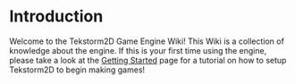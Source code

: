 # Introduction #

Welcome to the Tekstorm2D Game Engine Wiki! This Wiki is a collection of knowledge about the engine. If this is your first time using the engine, please take a look at the [Getting Started](http://code.google.com/p/tekstorm2d/wiki/Getting_started) page for a tutorial on how to setup Tekstorm2D to begin making games!